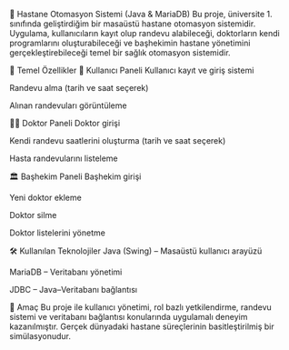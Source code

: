 🏥 Hastane Otomasyon Sistemi (Java & MariaDB)
Bu proje, üniversite 1. sınıfında geliştirdiğim bir masaüstü hastane otomasyon sistemidir. Uygulama, kullanıcıların kayıt olup randevu alabileceği, doktorların kendi programlarını oluşturabileceği ve başhekimin hastane yönetimini gerçekleştirebileceği temel bir sağlık otomasyon sistemidir.

📌 Temel Özellikler
👤 Kullanıcı Paneli
Kullanıcı kayıt ve giriş sistemi

Randevu alma (tarih ve saat seçerek)

Alınan randevuları görüntüleme

👨‍⚕️ Doktor Paneli
Doktor girişi

Kendi randevu saatlerini oluşturma (tarih ve saat seçerek)

Hasta randevularını listeleme

🏛️ Başhekim Paneli
Başhekim girişi

Yeni doktor ekleme

Doktor silme

Doktor listelerini yönetme

🛠️ Kullanılan Teknolojiler
Java (Swing) – Masaüstü kullanıcı arayüzü

MariaDB – Veritabanı yönetimi

JDBC – Java–Veritabanı bağlantısı

🎯 Amaç
Bu proje ile kullanıcı yönetimi, rol bazlı yetkilendirme, randevu sistemi ve veritabanı bağlantısı konularında uygulamalı deneyim kazanılmıştır. Gerçek dünyadaki hastane süreçlerinin basitleştirilmiş bir simülasyonudur.
